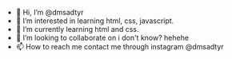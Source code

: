 - 👋 Hi, I’m @dmsadtyr
- 👀 I’m interested in learning html, css, javascript.
- 🌱 I’m currently learning html and css.
- 💞️ I’m looking to collaborate on i don't know? hehehe
- 📫 How to reach me contact me through instagram @dmsadtyr

<!---
dmsadty/dmsadty is a ✨ special ✨ repository because its `README.md` (this file) appears on your GitHub profile.
You can click the Preview link to take a look at your changes.
--->
